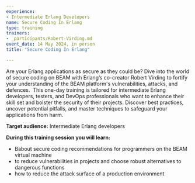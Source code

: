 ```yaml
---
experience:
- Intermediate Erlang Developers
name: Secure Coding In Erlang
type: training
trainers:
- _participants/Robert-Virding.md
event_date: 14 May 2024, in person
title: "Secure Coding In Erlang"

---
```

Are your Erlang applications as secure as they could be? Dive into the world of secure
coding on BEAM with Erlang’s co-creator Robert Virding to fortify your understanding of the
BEAM platform's vulnerabilities, attacks, and defences. 
This one-day training is tailored for intermediate Erlang developers, testers, and DevOps
professionals who want to enhance their skill set and bolster the security of their projects.
Discover best practices, uncover potential pitfalls, and master techniques to safeguard your
applications from harm.

**Target audience:**
Intermediate Erlang developers

**During this training session you will learn:**
* Babout secure coding recommendations for programmers on the BEAM virtual
machine
* to reduce vulnerabilities in projects and choose robust alternatives to dangerous
functions
* how to reduce the attack surface of a production environment
